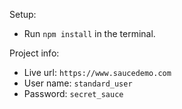Setup:
- Run `npm install` in the terminal.

Project info: 
- Live url: `https://www.saucedemo.com`
- User name: `standard_user`
- Password: `secret_sauce`